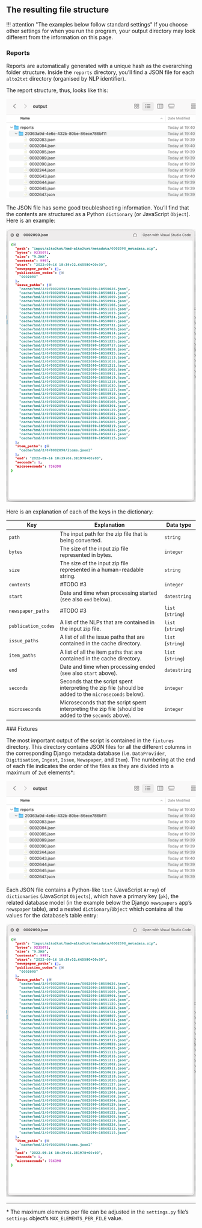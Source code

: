 ## The resulting file structure

!!! attention "The examples below follow standard settings"
    If you choose other settings for when you run the program, your output directory may look different from the information on this page.

### Reports

Reports are automatically generated with a unique hash as the overarching folder structure. Inside the `reports` directory, you’ll find a JSON file for each `alto2txt` directory (organised by NLP identifier).

The report structure, thus, looks like this:

![/img/output-report-dir.png](/img/output-report-dir.png)

The JSON file has some good troubleshooting information. You’ll find that the contents are structured as a Python `dictionary` (or JavaScript `Object`). Here is an example:

![/img/output-report-json.png](/img/output-report-json.png)

Here is an explanation of each of the keys in the dictionary:

| Key                 | Explanation                                                                                            | Data type         |
| ------------------- | ------------------------------------------------------------------------------------------------------ | ----------------- |
| `path`              | The input path for the zip file that is being converted.                                               | `string`          |
| `bytes`             | The size of the input zip file represented in bytes.                                                   | `integer`         |
| `size`              | The size of the input zip file represented in a human-readable string.                                 | `string`          |
| `contents`          | #TODO #3                                                                                               | `integer`         |
| `start`             | Date and time when processing started (see also `end` below).                                          | `datestring`      |
| `newspaper_paths`   | #TODO #3                                                                                               | `list` (`string`) |
| `publication_codes` | A list of the NLPs that are contained in the input zip file.                                           | `list` (`string`) |
| `issue_paths`       | A list of all the issue paths that are contained in the cache directory.                               | `list` (`string`) |
| `item_paths`        | A list of all the item paths that are contained in the cache directory.                                | `list` (`string`) |
| `end`               | Date and time when processing ended (see also `start` above).                                          | `datestring`      |
| `seconds`           | Seconds that the script spent interpreting the zip file (should be added to the `microseconds` below). | `integer`         |
| `microseconds`      | Microseconds that the script spent interpreting the zip file (should be added to the `seconds` above). | `integer`         |

### Fixtures

The most important output of the script is contained in the `fixtures` directory. This directory contains JSON files for all the different columns in the corresponding Django metadata database (i.e. `DataProvider`, `Digitisation`, `Ingest`, `Issue`, `Newspaper`, and `Item`). The numbering at the end of each file indicates the order of the files as they are divided into a maximum of `2e6` elements*:

![/img/output-fixtures-dir.png](/img/output-report-dir.png)

Each JSON file contains a Python-like `list` (JavaScript `Array`) of `dictionaries` (JavaScript `Objects`), which have a primary key (`pk`), the related database model (in the example below the Django `newspapers` app’s `newspaper` table), and a nested `dictionary`/`Object` which contains all the values for the database’s table entry:

![/img/output-fixtures-json.png](/img/output-report-json.png)

----

\* The maximum elements per file can be adjusted in the `settings.py` file’s `settings` object’s `MAX_ELEMENTS_PER_FILE` value.